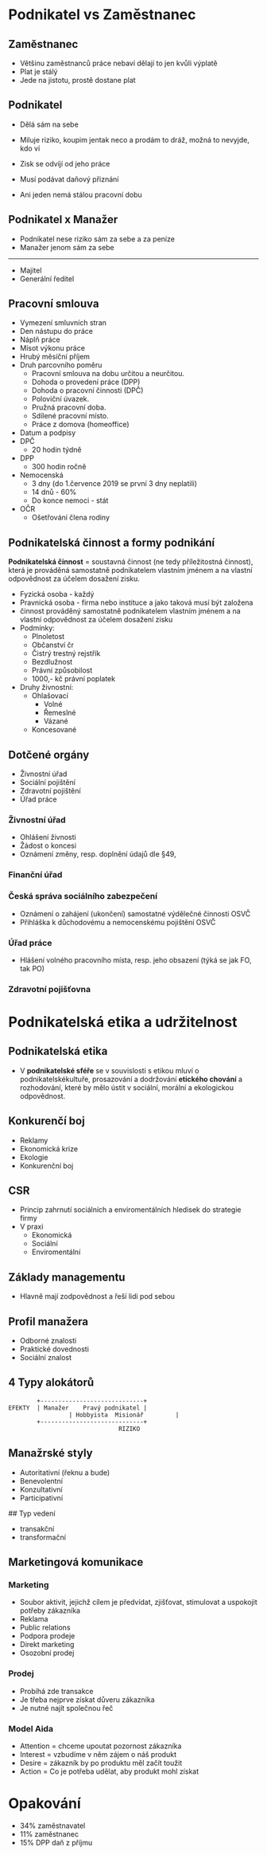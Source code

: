 # Podnikatel vs Zaměstnanec

## Zaměstnanec

- Většinu zaměstnanců práce nebaví dělají to jen kvůli výplatě
- Plat je stálý
- Jede na jistotu, prostě dostane plat

## Podnikatel

- Dělá sám na sebe
- Miluje riziko, koupim jentak neco a prodám to dráž, možná to nevyjde, kdo ví
- Zisk se odvíjí od jeho práce
- Musí podávat daňový přiznání

- Ani jeden nemá stálou pracovní dobu

## Podnikatel x Manažer

- Podnikatel nese riziko sám za sebe a za peníze
- Manažer jenom sám za sebe

---

- Majitel
- Generální ředitel

## Pracovní smlouva

- Vymezení smluvních stran
- Den nástupu do práce
- Náplň práce
- Mísot výkonu práce
- Hrubý měsíční příjem
- Druh parcovního poměru
  - Pracovní smlouva na dobu určitou a neurčitou.
  - Dohoda o provedení práce (DPP)
  - Dohoda o pracovní činnosti (DPČ)
  - Poloviční úvazek.
  - Pružná pracovní doba.
  - Sdílené pracovní místo.
  - Práce z domova (homeoffice)
- Datum a podpisy
- DPČ
  - 20 hodin týdně
- DPP
  - 300 hodin ročně
- Nemocenská
  - 3 dny (do 1.července 2019 se první 3 dny neplatili)
  - 14 dnů - 60%
  - Do konce nemoci - stát
- OČR
  - Ošetřování člena rodiny

## Podnikatelská činnost a formy podnikání

**Podnikatelská činnost** = soustavná činnost (ne tedy příležitostná činnost), která je prováděná samostatně podnikatelem vlastním jménem a na vlastní odpovědnost za účelem dosažení zisku.

- Fyzická osoba - každý
- Pravnická osoba - firma nebo instituce a jako taková musí být založena
- činnost prováděný samostatně podnikatelem vlastním jménem a na vlastní odpovědnost za účelem dosažení zisku
- Podmínky:
  - Plnoletost
  - Občanství čr
  - Čistrý trestný rejstřík
  - Bezdlužnost
  - Právní způsobilost
  - 1000,- kč právní poplatek
- Druhy živnostní:
  - Ohlašovací
    - Volné
    - Řemeslné
    - Vázané
  - Koncesované

## Dotčené orgány

- Živnostní úřad
- Sociální pojištění
- Zdravotní pojištění
- Úřad práce

### Živnostní úřad

- Ohlášení živnosti
- Žádost o koncesi
- Oznámení změny, resp. doplnění údajů dle §49,

### Finanční úřad

### Česká správa sociálního zabezpečení

- Oznámení o zahájení (ukončení) samostatné výdělečné činnosti OSVČ
- Přihláška k důchodovému a nemocenskému pojištění OSVČ

### Úřad práce

- Hlášení volného pracovního místa, resp. jeho obsazení (týká se jak FO, tak PO)

### Zdravotní pojišťovna

# Podnikatelská etika a udržitelnost

## Podnikatelská etika

- V **podnikatelské sféře** se v souvislosti s etikou mluví o podnikatelskékultuře, prosazování a dodržování **etického chování** a rozhodování, které by mělo ústit v sociální, morální a ekologickou odpovědnost.

## Konkurenčí boj

- Reklamy
- Ekonomická krize
- Ekologie
- Konkurenční boj

## CSR

- Princip zahrnutí sociálních a enviromentálních hledisek do strategie firmy
- V praxi
  - Ekonomická
  - Sociální
  - Enviromentální

## Základy managementu

- Hlavně mají zodpovědnost a řeší lidi pod sebou

## Profil manažera

- Odborné znalosti
- Praktické dovednosti
- Sociální znalost

## 4 Typy alokátorů

```
        +-----------------------------+
EFEKTY  | Manažer    Pravý podnikatel |
                 | Hobbyista  Misionář         |
        +-----------------------------+
                               RIZIKO
```

## Manažrské styly

- Autoritativní (řeknu a bude)
- Benevolentní
- Konzultativní
- Participativní

## Typ vedení

- transakční
- transformační

## Marketingová komunikace

### Marketing

- Soubor aktivit, jejichž cílem je předvídat, zjišťovat, stimulovat a uspokojit potřeby zákazníka
- Reklama
- Public relations
- Podpora prodeje
- Direkt marketing
- Osozobní prodej

### Prodej

- Probíhá zde transakce
- Je třeba nejprve získat důveru zákazníka
- Je nutné najít společnou řeč

### Model Aida

- Attention = chceme upoutat pozornost zákazníka
- Interest = vzbudíme v něm zájem o náš produkt
- Desire = zákazník by po produktu měl začít toužit
- Action = Co je potřeba udělat, aby produkt mohl získat

# Opakování

- 34% zaměstnavatel
- 11% zaměstnanec
- 15% DPP daň z příjmu
